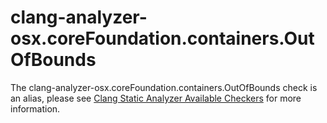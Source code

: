clang-analyzer-osx.coreFoundation.containers.OutOfBounds
========================================================

The clang-analyzer-osx.coreFoundation.containers.OutOfBounds check is an
alias, please see
[Clang Static Analyzer Available Checkers](https://clang.llvm.org/docs/analyzer/checkers.html#osx-corefoundation-containers-outofbounds)
for more information.

